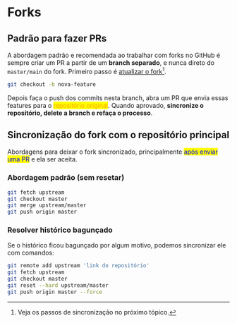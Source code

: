 # Forks

## Padrão para fazer PRs

A abordagem padrão e recomendada ao trabalhar com forks no GitHub é sempre criar um PR a partir de um **branch separado**, e nunca direto do `master/main` do fork. Primeiro passo é [atualizar o fork](#user-content-fn-1)[^1].

```bash
git checkout -b nova-feature
```

Depois faça o push dos commits nesta branch, abra um PR que envia essas features para o <mark style="color:orange;">repositório original</mark>. Quando aprovado, **sincronize o repositório, delete a branch e refaça o processo**.

## Sincronização do fork com o repositório principal

Abordagens para deixar o fork sincronizado, principalmente <mark style="color:blue;">após enviar uma PR</mark> e ela ser aceita.

### Abordagem padrão (sem resetar)

```bash
git fetch upstream
git checkout master
git merge upstream/master
git push origin master
```

### Resolver histórico bagunçado

Se o histórico ficou bagunçado por algum motivo, podemos sincronizar ele com comandos:

```bash
git remote add upstream 'link do repositório'
git fetch upstream
git checkout master
git reset --hard upstream/master
git push origin master --force
```

[^1]: Veja os passos de sincronização no próximo tópico.
